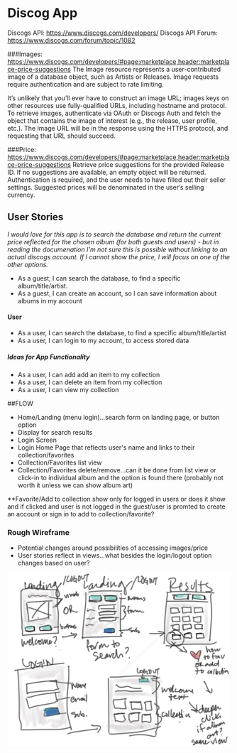 # Discog App

Discogs API: https://www.discogs.com/developers/
Discogs API Forum: https://www.discogs.com/forum/topic/1082

###Images:
https://www.discogs.com/developers/#page:marketplace,header:marketplace-price-suggestions
The Image resource represents a user-contributed image of a database object, such as Artists or Releases. Image requests require authentication and are subject to rate limiting.

It’s unlikely that you’ll ever have to construct an image URL; images keys on other resources use fully-qualified URLs, including hostname and protocol. To retrieve images, authenticate via OAuth or Discogs Auth and fetch the object that contains the image of interest (e.g., the release, user profile, etc.). The image URL will be in the response using the HTTPS protocol, and requesting that URL should succeed.

###Price:
https://www.discogs.com/developers/#page:marketplace,header:marketplace-price-suggestions
Retrieve price suggestions for the provided Release ID. If no suggestions are available, an empty object will be returned.
Authentication is required, and the user needs to have filled out their seller settings. Suggested prices will be denominated in the user’s selling currency.



## User Stories

*I would love for this app is to search the database and return the current price reflected for the chosen album (for both guests and users) - but in reading the documenation I'm not sure this is possible without linking to an actual discogs account. If I cannot show the price, I will focus on one of the other options.*

* As a guest, I can search the database, to find a specific album/title/artist.
* As a guest, I can create an account, so I can save information about albums in my account
#### User
* As a user, I can search the database, to find a specific album/title/artist
* As a user, I can login to my account, to access stored data

##### Ideas for App Functionality
* As a user, I can add add an item to my collection
* As a user, I can delete an item from my collection
* As a user, I can view my collection




##FLOW

* Home/Landing (menu login)...search form on landing page, or button option
* Display for search results
* Login Screen
* Login Home Page that reflects user's name and links to their collection/favorites
* Collection/Favorites list view
* Collection/Favorites delete/remove...can it be done from list view or click-in to individual album and the option is found there (probably not worth it unless we can show album art)


**Favorite/Add to collection show only for logged in users or does it show and if clicked and user is not logged in the guest/user is promted to create an account or sign in to add to collection/favorite?

### Rough Wireframe
* Potential changes around possibilities of accessing images/price
* User stories reflect in views...what besides the login/logout option changes based on user?

![wireframe](wireframe_quick.jpg)
